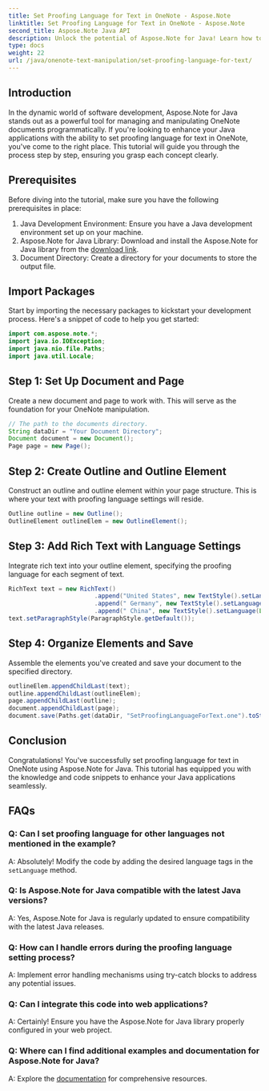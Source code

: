 ```yaml
---
title: Set Proofing Language for Text in OneNote - Aspose.Note
linktitle: Set Proofing Language for Text in OneNote - Aspose.Note
second_title: Aspose.Note Java API
description: Unlock the potential of Aspose.Note for Java! Learn how to set proofing language for text in OneNote seamlessly with our step-by-step guide.
type: docs
weight: 22
url: /java/onenote-text-manipulation/set-proofing-language-for-text/
---
```

## Introduction
In the dynamic world of software development, Aspose.Note for Java stands out as a powerful tool for managing and manipulating OneNote documents programmatically. If you're looking to enhance your Java applications with the ability to set proofing language for text in OneNote, you've come to the right place. This tutorial will guide you through the process step by step, ensuring you grasp each concept clearly.
## Prerequisites
Before diving into the tutorial, make sure you have the following prerequisites in place:
1. Java Development Environment: Ensure you have a Java development environment set up on your machine.
2. Aspose.Note for Java Library: Download and install the Aspose.Note for Java library from the [download link](https://releases.aspose.com/note/java/).
3. Document Directory: Create a directory for your documents to store the output file.
## Import Packages
Start by importing the necessary packages to kickstart your development process. Here's a snippet of code to help you get started:
```java
import com.aspose.note.*;
import java.io.IOException;
import java.nio.file.Paths;
import java.util.Locale;
```
## Step 1: Set Up Document and Page
Create a new document and page to work with. This will serve as the foundation for your OneNote manipulation.
```java
// The path to the documents directory.
String dataDir = "Your Document Directory";
Document document = new Document();
Page page = new Page();
```
## Step 2: Create Outline and Outline Element
Construct an outline and outline element within your page structure. This is where your text with proofing language settings will reside.
```java
Outline outline = new Outline();
OutlineElement outlineElem = new OutlineElement();
```
## Step 3: Add Rich Text with Language Settings
Integrate rich text into your outline element, specifying the proofing language for each segment of text.
```java
RichText text = new RichText()
                        .append("United States", new TextStyle().setLanguage(Locale.forLanguageTag("en-US")))
                        .append(" Germany", new TextStyle().setLanguage(Locale.forLanguageTag("de-DE")))
                        .append(" China", new TextStyle().setLanguage(Locale.forLanguageTag("zh-CN")));
text.setParagraphStyle(ParagraphStyle.getDefault());
```
## Step 4: Organize Elements and Save
Assemble the elements you've created and save your document to the specified directory.
```java
outlineElem.appendChildLast(text);
outline.appendChildLast(outlineElem);
page.appendChildLast(outline);
document.appendChildLast(page);
document.save(Paths.get(dataDir, "SetProofingLanguageForText.one").toString()); 
```
## Conclusion
Congratulations! You've successfully set proofing language for text in OneNote using Aspose.Note for Java. This tutorial has equipped you with the knowledge and code snippets to enhance your Java applications seamlessly.
## FAQs
### Q: Can I set proofing language for other languages not mentioned in the example?
A: Absolutely! Modify the code by adding the desired language tags in the `setLanguage` method.
### Q: Is Aspose.Note for Java compatible with the latest Java versions?
A: Yes, Aspose.Note for Java is regularly updated to ensure compatibility with the latest Java releases.
### Q: How can I handle errors during the proofing language setting process?
A: Implement error handling mechanisms using try-catch blocks to address any potential issues.
### Q: Can I integrate this code into web applications?
A: Certainly! Ensure you have the Aspose.Note for Java library properly configured in your web project.
### Q: Where can I find additional examples and documentation for Aspose.Note for Java?
A: Explore the [documentation](https://reference.aspose.com/note/java/) for comprehensive resources.
